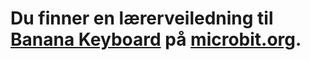 # Du finner en lærerveiledning til [Banana Keyboard](https://www.microbit.co.uk/blocks/lessons/banana-keyboard/activity) på [microbit.org](https://www.microbit.co.uk/blocks/lessons/banana-keyboard).

